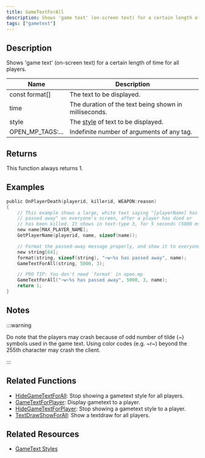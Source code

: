 ```yaml
---
title: GameTextForAll
description: Shows 'game text' (on-screen text) for a certain length of time for all players.
tags: ["gametext"]
---
```


## Description

Shows 'game text' (on-screen text) for a certain length of time for all players.

| Name             | Description                                                       |
|------------------|-------------------------------------------------------------------|
| const format[]   | The text to be displayed.                                         |
| time             | The duration of the text being shown in milliseconds.             |
| style            | The [style](../resources/gametextstyles) of text to be displayed. |
| OPEN_MP_TAGS:... | Indefinite number of arguments of any tag.                        |

## Returns

This function always returns 1.

## Examples

```c
public OnPlayerDeath(playerid, killerid, WEAPON:reason)
{
    // This example shows a large, white text saying "[playerName] has
    // passed away" on everyone's screen, after a player has died or
    // has been killed. It shows in text-type 3, for 5 seconds (5000 ms)
    new name[MAX_PLAYER_NAME];
    GetPlayerName(playerid, name, sizeof(name));

    // Format the passed-away message properly, and show it to everyone:
    new string[64];
    format(string, sizeof(string), "~w~%s has passed away", name);
    GameTextForAll(string, 5000, 3);

    // PRO TIP: You don't need `format` in open.mp
    GameTextForAll("~w~%s has passed away", 5000, 3, name);
    return 1;
}
```

## Notes

:::warning

Do note that the players may crash because of odd number of tilde (~) symbols used in the game text. Using color codes (e.g. ~r~) beyond the 255th character may crash the client.

:::

## Related Functions

- [HideGameTextForAll](HideGameTextForAll): Stop showing a gametext style for all players.
- [GameTextForPlayer](GameTextForPlayer): Display gametext to a player.
- [HideGameTextForPlayer](HideGameTextForPlayer): Stop showing a gametext style to a player.
- [TextDrawShowForAll](TextDrawShowForAll): Show a textdraw for all players.

## Related Resources

- [GameText Styles](../resources/gametextstyles)
